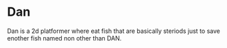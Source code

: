 # Dan
Dan is a 2d platformer where eat fish that are basically steriods just to save enother fish named non other than DAN.